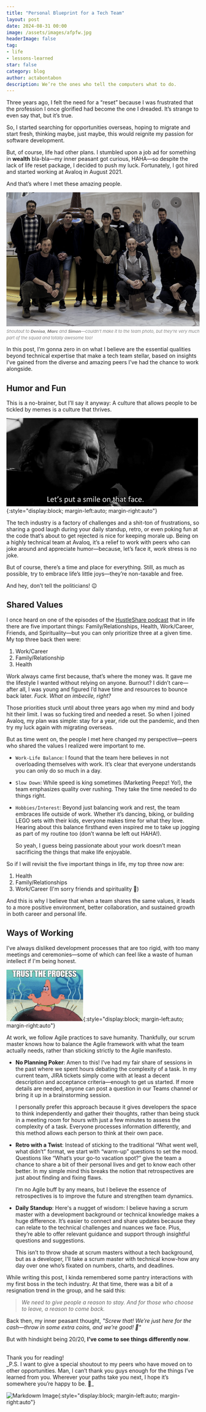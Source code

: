 ```yaml
---
title: "Personal Blueprint for a Tech Team"
layout: post
date: 2024-08-31 00:00
image: /assets/images/afpfw.jpg
headerImage: false
tag:
- life
- lessons-learned
star: false
category: blog
author: actabontabon
description: We’re the ones who tell the computers what to do.
---
```


Three years ago, I felt the need for a “reset” because I was frustrated that the profession I once 
glorified had become the one I dreaded. It’s strange to even say that, but it’s true. 

So, I started searching for opportunities overseas, hoping to migrate and start fresh, thinking 
maybe, just maybe, this would reignite my passion for software development. 

But, of course, life had other plans. I stumbled upon a job ad for something in **wealth** 
bla-bla—my inner peasant got curious, HAHA—so despite the lack of life reset package, I decided to 
push my luck. Fortunately, I got hired and started working at Avaloq in August 2021.

And that’s where I met these amazing people.

![Markdowm Image][0]
<span style="font-size:11px; color:gray; font-style:italic">
Shoutout to **Denisa**, **Marc** and **Simon**—couldn’t make it to the team photo, but they’re very much part 
of the squad and totally awesome too!
</span>

<div class="breaker"></div>

In this post, I’m gonna zero in on what I believe are the essential qualities beyond technical 
expertise that make a tech team stellar, based on insights I’ve gained from the diverse and 
amazing peers I’ve had the chance to work alongside.

## **Humor and Fun**

This is a no-brainer, but I’ll say it anyway: A culture that allows people to be tickled by memes
is a culture that thrives.

![Markdowm Image][2]{:style="display:block; margin-left:auto; margin-right:auto"}

The tech industry is a factory of challenges and a shit-ton of frustrations, so sharing a good 
laugh during your daily standup, retro, or even poking fun at the code that’s about to get rejected 
is nice for keeping morale up. Being on a highly technical team at Avaloq, it’s a relief to work 
with peers who can joke around and appreciate humor—because, let’s face it, work stress is no joke.

But of course, there’s a time and place for everything. Still, as much as possible, try to embrace
life’s little joys—they’re non-taxable and free.

And hey, don’t tell the politicians! 😉

## **Shared Values**

I once heard on one of the episodes of the [HustleShare podcast](https://www.hustleshare.com) that 
in life there are five important things: Family/Relationships, Health, Work/Career, Friends, and 
Spirituality—but you can only prioritize three at a given time. My top three back then were:

1. Work/Career
2. Family/Relationship
3. Health

Work always came first because, that’s where the money was. It gave me the lifestyle 
I wanted without relying on anyone. Burnout? I didn’t care—after all, I was young and figured I’d 
have time and resources to bounce back later. _Fuck. What an imbecile, right?_

Those priorities stuck until about three years ago when my mind and body hit their limit. I was so 
fucking tired and needed a reset. So when I joined Avaloq, my plan was simple: stay for a year, 
ride out the pandemic, and then try my luck again with migrating overseas.

But as time went on, the people I met here changed my perspective—peers who shared the values I 
realized were important to me.

- `Work-Life Balance`: I found that the team here believes in not overloading themselves with work. 
  It’s clear that everyone understands you can only do so much in a day.

- `Slow Down`: While speed is king sometimes (Marketing Peepz! Yo!), the team emphasizes quality 
  over rushing. They take the time needed to do things right.
- `Hobbies/Interest`: Beyond just balancing work and rest, the team embraces life outside of work. 
  Whether it’s dancing, biking, or building LEGO sets with their kids, everyone makes time for what 
  they love. Hearing about this balance firsthand even inspired me to take up jogging as part of my 
  routine too (don’t wanna be left out HAHA!). 

  So yeah, I guess being passionate about your work doesn’t mean sacrificing the things that make 
  life enjoyable.

So if I will revisit the five important things in life, my top three now are:
1. Health
2. Family/Relationships
3. Work/Career
(I'm sorry friends and spirituality 🙈)

And this is why I believe that when a team shares the same values, it leads to a more positive 
environment, better collaboration, and sustained growth in both career and personal life.

## **Ways of Working**

I’ve always disliked development processes that are too rigid, with too many meetings and 
ceremonies—some of which can feel like a waste of human intellect if I'm being honest.

![Markdowm Image][1]{:style="display:block; margin-left:auto; margin-right:auto"}

At work, we follow Agile practices to save humanity. Thankfully, our scrum master knows how to 
balance the Agile framework with what the team actually needs, rather than sticking strictly to 
the Agile manifesto.

- **No Planning Poker**: Amen to this! I’ve had my fair share of sessions in the past where we
  spent hours debating the complexity of a task. In my current team, JIRA tickets simply come with 
  at least a decent description and acceptance criteria—enough to get us started. If more details
  are needed, anyone can post a question in our Teams channel or bring it up in a brainstorming
  session. 

  I personally prefer this approach because it gives developers the space to think
  independently and gather their thoughts, rather than being stuck in a meeting room for hours
  with just a few minutes to assess the complexity of a task. Everyone processes information
  differently, and this method allows each person to think at their own pace.

- **Retro with a Twist**: Instead of sticking to the traditional “What went well, what didn’t” 
  format, we start with “warm-up” questions to set the mood. Questions like “What’s your go-to 
  vacation spot?” give the team a chance to share a bit of their personal lives and get to know 
  each other better. In my simple mind this breaks the notion that retrospectives are just about 
  finding and fixing flaws. 

  I’m no Agile buff by any means, but I believe the essence of retrospectives is to improve the 
  future and strengthen team dynamics.

- **Daily Standup**: Here's a nugget of wisdom: I believe having a scrum master with 
  a development background or technical knowledge makes a huge difference. It’s easier to connect 
  and share updates because they can relate to the technical challenges and nuances we face. Plus, 
  they’re able to offer relevant guidance and support through insightful questions and 
  suggestions.

  This isn’t to throw shade at scrum masters without a tech background, but as a developer, I’ll 
  take a scrum master with technical know-how any day over one who’s fixated on numbers, charts, 
  and deadlines.

<div class="breaker"></div>

While writing this post, I kinda remembered some pantry interactions with my first boss in the tech 
industry. At that time, there was a bit of a resignation trend in the group, and he said this:
> _We need to give people a reason to stay. And for those who choose to leave, a reason to come 
> back._

Back then, my inner peasant thought, _"Screw that! We’re just here for the cash—throw in some 
extra coins, and we’re good! 🤑"_

But with hindsight being 20/20, **I’ve come to see things differently now**.

<br>
Thank you for reading!

<br>
_P.S. I want to give a special shoutout to my peers who have moved on to other opportunities. Man, I can’t thank you guys enough for the things I’ve learned from you. Wherever your paths take you next, I hope it’s somewhere you’re happy to be. 🍻_

![Markdowm Image][3]{:style="display:block; margin-left:auto; margin-right:auto"}

[0]: /assets/images/afpfw.jpg
[1]: /assets/images/trust-the-process.gif
[2]: /assets/images/why-so-serious.gif
[3]: /assets/images/afpfw-2.jpg
